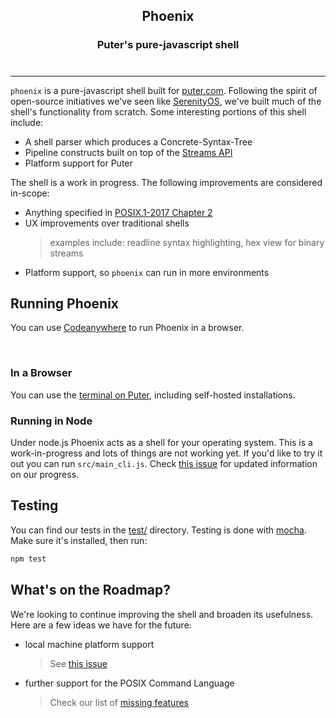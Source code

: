 <h2 align="center">Phoenix</h2>
<h3 align="center">Puter's pure-javascript shell</h3>
<h3 align="center"><img alt="" src="./doc/readme-gif.gif"></h3>
<hr>

`phoenix` is a pure-javascript shell built for [puter.com](https://puter.com).
Following the spirit of open-source initiatives we've seen like
[SerenityOS](https://serenityos.org/),
we've built much of the shell's functionality from scratch.
Some interesting portions of this shell include:
- A shell parser which produces a Concrete-Syntax-Tree
- Pipeline constructs built on top of the [Streams API](https://developer.mozilla.org/en-US/docs/Web/API/Streams_API)
- Platform support for Puter

The shell is a work in progress. The following improvements are considered in-scope:
- Anything specified in [POSIX.1-2017 Chapter 2](https://pubs.opengroup.org/onlinepubs/9699919799.2018edition/utilities/V3_chap02.html)
- UX improvements over traditional shells
  > examples include: readline syntax highlighting, hex view for binary streams
- Platform support, so `phoenix` can run in more environments

## Running Phoenix

You can use [Codeanywhere](https://codeanywhere.com) to run Phoenix in a browser.

<br />
     <a href="https://app.codeanywhere.com/#https://github.com/HeyPuter/puter"><img src="https://codeanywhere.com/img/open-in-codeanywhere-btn.svg" alt=""></a>
     <br />

### In a Browser

You can use the [terminal on Puter](https://puter.com/app/terminal), including self-hosted installations.

### Running in Node

Under node.js Phoenix acts as a shell for your operating system.
This is a work-in-progress and lots of things are not working
yet. If you'd like to try it out you can run `src/main_cli.js`.
Check [this issue](https://github.com/HeyPuter/phoenix/issues/14)
for updated information on our progress.

## Testing

You can find our tests in the [test/](./test) directory.
Testing is done with [mocha](https://www.npmjs.com/package/mocha).
Make sure it's installed, then run:

```sh
npm test
```

## What's on the Roadmap?

We're looking to continue improving the shell and broaden its usefulness.
Here are a few ideas we have for the future:

- local machine platform support
  > See [this issue](https://github.com/HeyPuter/phoenix/issues/14)
- further support for the POSIX Command Language
  > Check our list of [missing features](doc/missing-posix.md)

